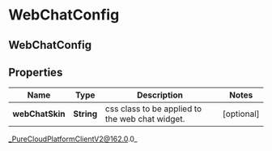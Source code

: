 # WebChatConfig

## WebChatConfig

## Properties

|Name | Type | Description | Notes|
|------------ | ------------- | ------------- | -------------|
| **webChatSkin** | **String** | css class to be applied to the web chat widget. | [optional] |



_PureCloudPlatformClientV2@162.0.0_
